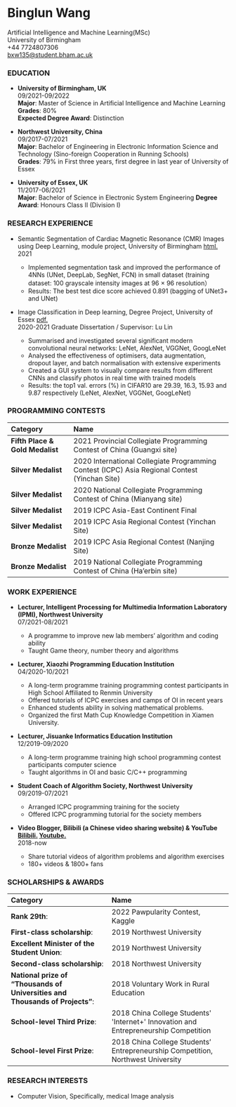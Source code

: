 # Binglun Wang
Artificial Intelligence and Machine Learning(MSc)<br>
University of Birmingham<br>
+44 7724807306 <br>
bxw135@student.bham.ac.uk<br>

### EDUCATION

* **University of Birmingham, UK**<br>
09/2021-09/2022<br>
**Major**: Master of Science in Artificial Intelligence and Machine Learning <br> 
**Grades**: 80%<br>
**Expected Degree Award**: Distinction<br>

* **Northwest University, China**<br>
09/2017-07/2021<br>
**Major**: Bachelor of Engineering in Electronic Information Science and Technology (Sino-foreign Cooperation in Running Schools) <br>
**Grades**: 79% in First three years, first degree in last year of University of Essex

* **University of Essex, UK** <br>
11/2017-06/2021<br>
**Major**: Bachelor of Science in Electronic System Engineering
**Degree Award**: Honours Class II (Division I)

### RESEARCH EXPERIENCE

* Semantic Segmentation of Cardiac Magnetic Resonance (CMR) Images using Deep Learning, module project, University of Birmingham [html.](Semantic_Segmentation.html)<br>
2021<br>
  + Implemented segmentation task and improved the performance of 4NNs (UNet, DeepLab, SegNet, FCN) in small dataset (training dataset: 100 grayscale intensity images at 96 × 96 resolution）
  + Results: The best test dice score achieved 0.891 (bagging of UNet3+ and UNet) <br>

* Image Classification in Deep learning, Degree Project, University of Essex [pdf.](Image_Classification.pdf)<br>
2020-2021
Graduate Dissertation / Supervisor: Lu Lin
  + Summarised and investigated several significant modern convolutional neural networks: LeNet, AlexNet, VGGNet, GoogLeNet
  + Analysed the effectiveness of optimisers, data augmentation, dropout layer, and batch normalisation with extensive experiments 
  + Created a GUI system to visually compare results from different CNNs and classify photos in real time with trained models
  + Results: the top1 val. errors (%) in CIFAR10 are 29.39, 16.3, 15.93 and 9.87 respectively (LeNet, AlexNet, VGGNet, GoogLeNet)<br>

### PROGRAMMING CONTESTS
|Category|Name|
|:---|:---|
|**Fifth Place & Gold Medalist**|2021 Provincial Collegiate Programming Contest of China (Guangxi site)|
|**Silver Medalist**|2020 International Collegiate Programming Contest (ICPC) Asia Regional Contest (Yinchan Site)|
|**Silver Medalist**|2020 National Collegiate Programming Contest of China (Mianyang site)|
|**Silver Medalist**|2019 ICPC Asia-East Continent Final|
|**Silver Medalist**|2019 ICPC Asia Regional Contest (Yinchan Site)|
|**Bronze Medalist**|2019 ICPC Asia Regional Contest (Nanjing Site)|
|**Bronze Medalist**|2019 National Collegiate Programming Contest of China (Ha’erbin site)|


### WORK EXPERIENCE

* **Lecturer, Intelligent Processing for Multimedia Information Laboratory (IPMI), Northwest University**<br>
07/2021-08/2021
  + A programme to improve new lab members’ algorithm and coding ability
  + Taught Game theory, number theory and algorithms<br>

* **Lecturer, Xiaozhi Programming Education Institution**<br>
04/2020-10/2021
  + A long-term programme training programming contest participants in High School Affiliated to Renmin University
  + Offered tutorials of ICPC exercises and camps of OI in recent years
  + Enhanced students ability in solving mathematical problems.
  + Organized the first Math Cup Knowledge Competition in Xiamen University.<br>
  
* **Lecturer, Jisuanke Informatics Education Institution**<br>
12/2019-09/2020
  + A long-term programme training high school programming contest participants computer science
  + Taught algorithms in OI and basic C/C++ programming<br>
  
* **Student Coach of Algorithm Society, Northwest University**<br>
09/2019-07/2021
  + Arranged ICPC programming training for the society
  + Offered ICPC programming tutorial for the society members
  
* **Video Blogger, Bilibili (a Chinese video sharing website) & YouTube [Bilibili.](https://space.bilibili.com/255125226?spm_id_from=333.1007.0.0) [Youtube.](https://www.youtube.com/channel/UCDUA25QnpR0Gp-TUVl0Z3sA)**<br>
2018-now
  + Share tutorial videos of algorithm problems and algorithm exercises
  + 180+ videos & 1800+ fans

### SCHOLARSHIPS & AWARDS

|Category|Name|
|:---|:---|
|**Rank 29th**:|2022 Pawpularity Contest, Kaggle|
|**First-class scholarship**:|2019 Northwest University|
|**Excellent Minister of the Student Union**:|2019 Northwest University|
|**Second-class scholarship**:|2018 Northwest University|
|**National prize of “Thousands of Universities and Thousands of Projects”**:|2018 Voluntary Work in Rural Education|
|**School-level Third Prize**:|2018 China College Students' 'Internet+' Innovation and Entrepreneurship Competition|
|**School-level First Prize**:|2018 China College Students’ Entrepreneurship Competition, Northwest University|


### RESEARCH INTERESTS
* Computer Vision, Specifically, medical Image analysis
